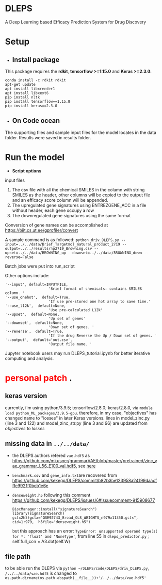 # DLEPS
A Deep Learning based Efficacy Prediction System for Drug Discovery

# Setup

- ## Install package

This package requires the **rdkit**, **tensorflow >=1.15.0** and **Keras >=2.3.0**.

```
conda install -c rdkit rdkit
apt-get update
apt install libxrender1
apt install libxext6
pip install nltk
pip install tensorflow==1.15.0
pip install keras==2.3.0
```

- ## On Code ocean

The supporting files and sample input files for the model locates in the data folder. Results were saved in results folder.

# Run the model

- **Script options**

input files
1. The csv file with all the chemical SMILES in the column with string SMILES as the header, other columns will be copied to the output file and an efficacy score column will be appended.
2. The upregulated gene signatures using ENTREZGENE_ACC in a file without header, each gene occupy a row
3. The downregulated gene signatures using the same format

Conversion of gene names can be accomplished at https://biit.cs.ut.ee/gprofiler/convert

A sample command is as followed:
```python driv_DLEPS.py --input=../../data/Brief_Targetmol_natural_product_2719 --output=../../results/np2719_Browning.csv --upset=../../data/BROWNING_up --downset=../../data/BROWNING_down --reverse=False```

Batch jobs were put into run_script

Other options include:

    '--input', default=INPUTFILE,
                        'Brief format of chemicals: contains SMILES column. '
    '--use_onehot',  default=True,
                        'If use pre-stored one hot array to save time.'
    '--use_l12k',  default=None,
                        'Use pre-calculated L12k'
    '--upset',  default=None,
                        'Up set of genes'
    '--downset',  default=None,
                        'Down set of genes. '
    '--reverse',  default=True,
                        'If the drug Reverse the Up / Down set of genes. '
    '--output',  default='out.csv',
                        'Output file name. '

Jupyter notebook users may run DLEPS_tutorial.ipynb for better iterative computing and analysis.


# <span style="color:red"> personal patch </span>.

## keras version

currently, i'm using python/3.9.5; tensorflow/2.8.0; keras/2.8.0, via `module load python_ML_packages/3.9.5-gpu`. 
therefore, in my case, "objectives" has changed name to "losses" in later Keras versions. lines in
model_zinc.py (line 3 and 122) and model_zinc_str.py (line 3 and 96) are updated from *objectives* to *losses*

## missing data in `../../data/`

- the DLEPS authors refered `vae.hdf5` as https://github.com/mkusner/grammarVAE/blob/master/pretrained/zinc_vae_grammar_L56_E100_val.hdf5, see [here](https://github.com/kekegg/DLEPS/issues/1#issuecomment-869421988)

- `benchmark.csv` and `gene_info.txt`are recovered from https://github.com/kekegg/DLEPS/commit/b82b3be123958a24199daacfffe9921f0bcb1e6e

- `denseweight.h5` following this comment https://github.com/kekegg/DLEPS/issues/6#issuecomment-915908677 

    ```
    BiocManager::install("signatureSearch")
    library(signatureSearch)
    gctx2h5(gctx="GSE92743_Broad_OLS_WEIGHTS_n979x11350.gctx", cid=1:979,  h5file="denseweight.h5")

    ```
    
    but this approach has an error: `TypeError: unsupported operand type(s) for *: 'float' and 'NoneType'`, from line 55 in `dleps_predictor.py` ; self.full_con = A3.dot(self.W)



## file path

to be able run the DLEPS via `python ~/DLEPS/code/DLEPS/driv_DLEPS.py`,  `/../../data/vae.hdf5` is changed to `os.path.dirname(os.path.abspath(__file__))+'/../../data/vae.hdf5'`  



